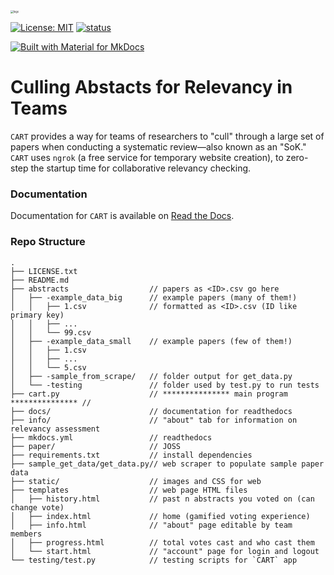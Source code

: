 <img src="docs/img/logo.svg" alt="logo" style="zoom:30%;" />

 [![License: MIT](https://img.shields.io/badge/License-MIT-yellow.svg)](https://opensource.org/licenses/MIT) [![status](https://joss.theoj.org/papers/d58ad58b740d1d2d2470beaf533ef221/status.svg)](https://joss.theoj.org/papers/d58ad58b740d1d2d2470beaf533ef221) 

[![Built with Material for MkDocs](https://img.shields.io/badge/Material_for_MkDocs-526CFE?style=for-the-badge&logo=MaterialForMkDocs&logoColor=white)](https://nathanreitinger.github.io/CART/)



# Culling Abstacts for Relevancy in Teams

`CART` provides a way for teams of researchers to "cull" through a large set of papers when conducting a systematic review—also known as an "SoK." `CART` uses `ngrok` (a free service for temporary website creation), to zero-step the startup time for collaborative relevancy checking. 

### Documentation

Documentation for `CART` is available on [Read the Docs](https://nathanreitinger.github.io/CART/).


### Repo Structure 

```
.
├── LICENSE.txt
├── README.md
├── abstracts                  // papers as <ID>.csv go here
│   ├── -example_data_big      // example papers (many of them!)
│   │   ├── 1.csv              // formatted as <ID>.csv (ID like primary key)
│   │   ├── ...								
│   │   └── 99.csv							
│   ├── -example_data_small    // example papers (few of them!)
│   │   ├── 1.csv
│   │   ├── ...
│   │   └── 5.csv
│   ├── -sample_from_scrape/   // folder output for get_data.py 
│   └── -testing               // folder used by test.py to run tests
├── cart.py                    // *************** main program *************** // 
├── docs/                      // documentation for readthedocs
├── info/                      // "about" tab for information on relevancy assessment
├── mkdocs.yml                 // readthedocs
├── paper/                     // JOSS
├── requirements.txt           // install dependencies 
├── sample_get_data/get_data.py// web scraper to populate sample paper data 
├── static/                    // images and CSS for web
├── templates                  // web page HTML files
│   ├── history.html           // past n abstracts you voted on (can change vote)
│   ├── index.html             // home (gamified voting experience)
│   ├── info.html              // "about" page editable by team members
│   ├── progress.html          // total votes cast and who cast them
│   └── start.html             // "account" page for login and logout 
└── testing/test.py            // testing scripts for `CART` app 

```



